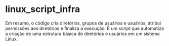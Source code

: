 # linux_script_infra
Em resumo, o código cria diretórios, grupos de usuários e usuários, atribui permissões aos diretórios e finaliza a execução. É um script que automatiza a criação de uma estrutura básica de diretórios e usuários em um sistema Linux.

